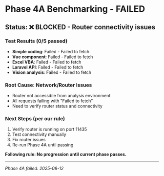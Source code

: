 # Phase 4A Benchmarking - FAILED

## Status: ❌ BLOCKED - Router connectivity issues

### Test Results (0/5 passed)
- **Simple coding**: Failed - Failed to fetch
- **Vue component**: Failed - Failed to fetch
- **Excel VBA**: Failed - Failed to fetch
- **Laravel API**: Failed - Failed to fetch
- **Vision analysis**: Failed - Failed to fetch

### Root Cause: Network/Router Issues
- Router not accessible from analysis environment
- All requests failing with "Failed to fetch"
- Need to verify router status and connectivity

### Next Steps (per our rule)
1. Verify router is running on port 11435
2. Test connectivity manually
3. Fix router issues
4. Re-run Phase 4A until passing

**Following rule: No progression until current phase passes.**

---
*Phase 4A failed: 2025-08-12*
